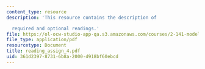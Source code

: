 ```yaml
---
content_type: resource
description: 'This resource contains the description of

  required and optional readings.'
file: https://ol-ocw-studio-app-qa.s3.amazonaws.com/courses/2-141-modeling-and-simulation-of-dynamic-systems-fall-2006/361d239787316b8a2000d918bf60ebcd_reading_assign_4.pdf
file_type: application/pdf
resourcetype: Document
title: reading_assign_4.pdf
uid: 361d2397-8731-6b8a-2000-d918bf60ebcd
---
```


